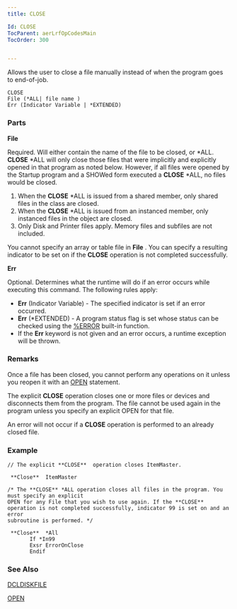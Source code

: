 ```yaml
---
title: CLOSE

Id: CLOSE
TocParent: aerLrfOpCodesMain
TocOrder: 300


---
```


Allows the user to close a file manually instead of when the program goes to end-of-job. 

```
CLOSE
File (*ALL| file name )
Err (Indicator Variable | *EXTENDED)
```

### Parts

**File** 

Required. Will either contain the name of the file to be closed, or *ALL. **CLOSE** *ALL will only close those files that were implicitly and explicitly opened in that program as noted below. However, if all files were opened by the Startup program and a SHOWed form executed a **CLOSE** *ALL, no files would be closed. 

1. When the **CLOSE**  *ALL is issued from a shared member, only
                        shared files in the class are closed.
2. When the **CLOSE**  *ALL is issued from an instanced member, only
                        instanced files in the object are closed.
3. Only Disk and Printer files apply.  Memory files and subfiles are not
                        included.

You cannot specify an array or table file in **File** . You can specify a resulting indicator to be set on if the **CLOSE** operation is not completed successfully.


**Err** 

Optional. Determines what the runtime will do if an error occurs while executing this command. The following rules apply: 

- **Err** (Indicator Variable) - The specified indicator is set if an error occurred.
- **Err** (*EXTENDED) - A program status flag is set whose status can be checked using the [%ERROR](ERROR_Function.html) built-in function.
- If the **Err** keyword is not given and an error occurs, a runtime exception will be thrown.


### Remarks
Once a file has been closed, you cannot perform any operations on it unless you reopen it with an [OPEN](OPEN.html) statement. 

The explicit **CLOSE** operation closes one or more files or devices and disconnects them from the program. The file cannot be used again in the program unless you specify an explicit OPEN for that file. 

An error will not occur if a **CLOSE** operation is performed to an already closed file. 

### Example

```
// The explicit **CLOSE**  operation closes ItemMaster.

 **Close**  ItemMaster

/* The **CLOSE** *ALL operation closes all files in the program. You must specify an explicit 
OPEN for any File that you wish to use again. If the **CLOSE** 
operation is not completed successfully, indicator 99 is set on and an error 
subroutine is performed. */

 **Close**  *All
       If *In99
       Exsr ErrorOnClose
       Endif
```

### See Also
[DCLDISKFILE](DCLDISKFILE.html)

[OPEN](OPEN.html) 
